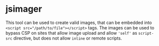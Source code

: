 # jsimager

This tool can be used to create valid images, that can be embedded into `<script src="/path/to/file"></script>` tags. The images can be used to bypass CSP on sites that allow image upload and allow `'self'` as `script-src` directive, but does not allow `inline` or remote scripts.
